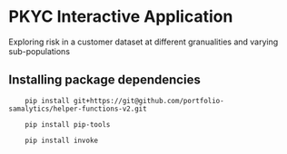 # PKYC Interactive Application

Exploring risk in a customer dataset at different granualities and varying sub-populations


## Installing package dependencies

``` shell
    pip install git+https://git@github.com/portfolio-samalytics/helper-functions-v2.git

    pip install pip-tools
    
    pip install invoke
```


